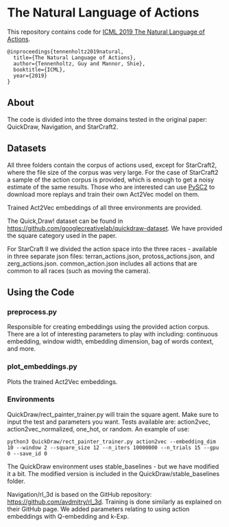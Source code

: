 # The Natural Language of Actions

This repository contains code for [ICML 2019 The Natural Language of Actions](https://arxiv.org/abs/1902.01119).
```
@inproceedings{tennenholtz2019natural,
  title={The Natural Language of Actions},
  author={Tennenholtz, Guy and Mannor, Shie},
  booktitle={ICML},
  year={2019}
}
```

## About 
The code is divided into the three domains tested in the original paper: QuickDraw,
Navigation, and StarCraft2.

## Datasets
All three folders contain the corpus of actions used, except for StarCraft2, where the file size of
the corpus was very large. For the case of StarCraft2 a sample of the action corpus is
provided, which is enough to get a noisy estimate of the same results. Those who are interested can use [PySC2](https://github.com/deepmind/pysc2)
to download more replays and train their own Act2Vec model on them.

Trained Act2Vec embeddings of all three environments are provided.

The Quick,Draw! dataset can be found in https://github.com/googlecreativelab/quickdraw-dataset.
We have provided the square category used in the paper.

For StarCraft II we divided the action space into the three races - available in three separate
json files: terran_actions.json, protoss_actions.json, and zerg_actions.json.
common_action.json includes all actions that are common to all races (such as moving the
camera).

## Using the Code

### preprocess.py
Responsible for creating embeddings using the
provided action corpus. There are a lot of interesting parameters to play with including:
continuous embedding, window width, embedding dimension, bag of words context, and
more.

### plot_embeddings.py
Plots the trained Act2Vec embeddings.

### Environments
QuickDraw/rect_painter_trainer.py will train the square agent. Make sure to input the test and
parameters you want. Tests available are: action2vec, action2vec_normalized, one_hot, or
random. An example of use:
```
python3 QuickDraw/rect_painter_trainer.py action2vec --embedding_dim 10 --window 2 --square_size 12 --n_iters 10000000 --n_trials 15 --gpu 0 --save_id 0
```
The QuickDraw environment uses stable_baselines - but we have modified it a bit. The modified version is included in the QuickDraw/stable_baselines folder.

Navigation/rl_3d is based on the GitHub repository: https://github.com/avdmitry/rl_3d. Training is done similarly as explained on their GitHub page. We added parameters relating to
using action embeddings with Q-embedding and k-Exp.